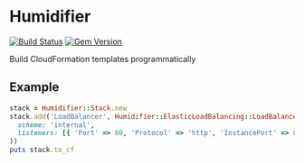 # Humidifier

[![Build Status](https://travis-ci.com/localytics/humidifier.svg?token=kQUiABmGkzyHdJdMnCnv&branch=master)](https://travis-ci.com/localytics/humidifier)
[![Gem Version](http://artifactory-badge.gw.localytics.com/humidifier)](https://localytics.artifactoryonline.com/localytics/webapp/#/artifacts/browse/tree/General/ruby-gems-virtual/gems)

Build CloudFormation templates programmatically

## Example

```ruby
stack = Humidifier::Stack.new
stack.add('LoadBalancer', Humidifier::ElasticLoadBalancing::LoadBalancer.new(
  scheme: 'internal',
  listeners: [{ 'Port' => 80, 'Protocol' => 'http', 'InstancePort' => 80, 'InstanceProtocol' => 'http' }]
))
puts stack.to_cf
```
